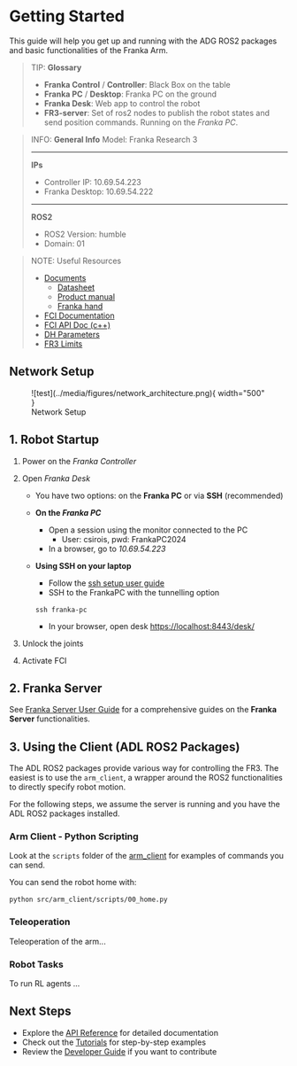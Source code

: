# Getting Started

This guide will help you get up and running with the ADG ROS2 packages and basic functionalities of the Franka Arm. 

> TIP: **Glossary**
>
> - **Franka Control** / **Controller**: Black Box on the table
> - **Franka PC** / **Desktop**: Franka PC on the ground
> - **Franka Desk**: Web app to control the robot
> - **FR3-server**: Set of ros2 nodes to publish the robot states and send position commands. Running on the *Franka PC*.

> INFO: **General Info**
> Model: Franka Research 3
> - - -
> **IPs**
>
> - Controller IP: 10.69.54.223
> - Franka Desktop: 10.69.54.222
>
> - - -
> **ROS2**
> 
> - ROS2 Version: humble
> - Domain: 01

> NOTE: Useful Resources
> 
> - [Documents](https://franka.de/documents)
> 	- [Datasheet](https://download.franka.de/documents/Datasheet%20Franka%20Research%203_R02212_1.2_EN.pdf)
> 	- [Product manual](https://download.franka.de/documents/Product%20Manual%20Franka%20Research%203_R02210_1.1_EN.pdf)
> 	- [Franka hand ](https://download.franka.de/documents/Product%20Manual%20Franka%20Hand_R50010_1.1_EN.pdf)
> - [FCI Documentation](https://frankarobotics.github.io/docs/index.html)
> - [FCI API Doc (c++)](https://frankarobotics.github.io/libfranka/0.15.0/)
> - [DH Parameters](https://frankaemika.github.io/docs/control_parameters.html#denavithartenberg-parameters)
> - [FR3 Limits](https://frankaemika.github.io/docs/control_parameters.html#limits-for-franka-research-3)

## Network Setup
<figure markdown="span">
  ![test](../media/figures/network_architecture.png){ width="500" }
  <figcaption>Network Setup</figcaption>
</figure>

## 1. Robot Startup
1. Power on the *Franka Controller*

2. Open *Franka Desk*
	- You have two options: on the **Franka PC** or via **SSH** (recommended)

    - **On the *Franka PC***
        - Open a session using the monitor connected to the PC
            - User: csirois, pwd: FrankaPC2024
        - In a browser, go to *10.69.54.223*
    - **Using SSH on your laptop**
        - Follow the [ssh setup user guide](./ssh-setup.md)
        - SSH to the FrankaPC with the tunnelling option
        ```
        ssh franka-pc
        ```
        - In your browser, open desk [https://localhost:8443/desk/](https://localhost:8443/desk/)

3. Unlock the joints

4. Activate FCI

## 2. Franka Server
See [Franka Server User Guide](./franka-server.md) for a comprehensive guides on the **Franka Server** 
functionalities.

## 3. Using the Client (ADL ROS2 Packages)
The ADL ROS2 packages provide various way for controlling the FR3. The easiest is to use the `arm_client`, a wrapper
around the ROS2 functionalities to directly specify robot motion. 

For the following steps, we assume the server is running and you have the ADL ROS2 packages installed. 

### Arm Client - Python Scripting
Look at the `scripts` folder of the 
[arm_client](https://github.com/McGill-Applied-Dynamics-Lab/adl-ros2/tree/DelayRIM/src/arm_client/scripts) for examples
of commands you can send. 

You can send the robot home with: 
```
python src/arm_client/scripts/00_home.py
```


### Teleoperation

Teleoperation of the arm... 


### Robot Tasks

To run RL agents ...


## Next Steps

- Explore the [API Reference](../reference/) for detailed documentation
- Check out the [Tutorials](../tutorials/) for step-by-step examples
- Review the [Developer Guide](../developer-guide/contributing.md) if you want to contribute
